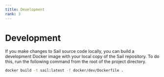 ```yaml
---
title: Development
rank: 3
---
```


# Development

If you make changes to Sail source code locally, you can build a development Docker image with your local copy of the Sail repository.
To do this, run the following command from the root of the project directory.

```bash
docker build -t sail:latest -f docker/dev/Dockerfile .
```
